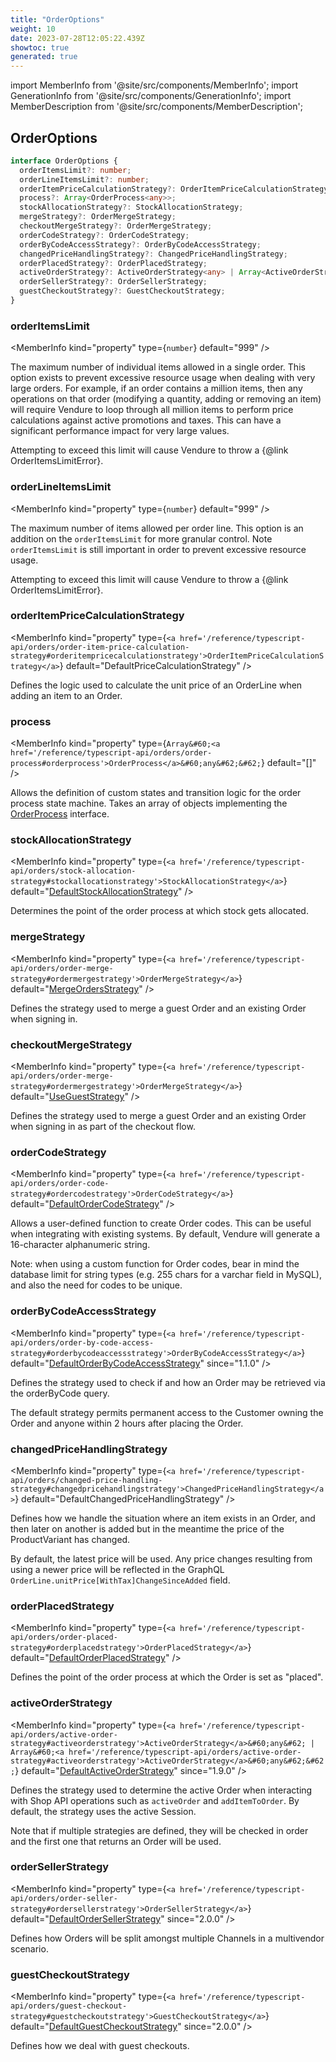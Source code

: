 ```yaml
---
title: "OrderOptions"
weight: 10
date: 2023-07-28T12:05:22.439Z
showtoc: true
generated: true
---
```

<!-- This file was generated from the Vendure source. Do not modify. Instead, re-run the "docs:build" script -->
import MemberInfo from '@site/src/components/MemberInfo';
import GenerationInfo from '@site/src/components/GenerationInfo';
import MemberDescription from '@site/src/components/MemberDescription';


## OrderOptions

<GenerationInfo sourceFile="packages/core/src/config/vendure-config.ts" sourceLine="460" packageName="@vendure/core" />



```ts title="Signature"
interface OrderOptions {
  orderItemsLimit?: number;
  orderLineItemsLimit?: number;
  orderItemPriceCalculationStrategy?: OrderItemPriceCalculationStrategy;
  process?: Array<OrderProcess<any>>;
  stockAllocationStrategy?: StockAllocationStrategy;
  mergeStrategy?: OrderMergeStrategy;
  checkoutMergeStrategy?: OrderMergeStrategy;
  orderCodeStrategy?: OrderCodeStrategy;
  orderByCodeAccessStrategy?: OrderByCodeAccessStrategy;
  changedPriceHandlingStrategy?: ChangedPriceHandlingStrategy;
  orderPlacedStrategy?: OrderPlacedStrategy;
  activeOrderStrategy?: ActiveOrderStrategy<any> | Array<ActiveOrderStrategy<any>>;
  orderSellerStrategy?: OrderSellerStrategy;
  guestCheckoutStrategy?: GuestCheckoutStrategy;
}
```

<div className="members-wrapper">

### orderItemsLimit

<MemberInfo kind="property" type={`number`} default="999"   />

The maximum number of individual items allowed in a single order. This option exists
to prevent excessive resource usage when dealing with very large orders. For example,
if an order contains a million items, then any operations on that order (modifying a quantity,
adding or removing an item) will require Vendure to loop through all million items
to perform price calculations against active promotions and taxes. This can have a significant
performance impact for very large values.

Attempting to exceed this limit will cause Vendure to throw a {@link OrderItemsLimitError}.
### orderLineItemsLimit

<MemberInfo kind="property" type={`number`} default="999"   />

The maximum number of items allowed per order line. This option is an addition
on the `orderItemsLimit` for more granular control. Note `orderItemsLimit` is still
important in order to prevent excessive resource usage.

Attempting to exceed this limit will cause Vendure to throw a {@link OrderItemsLimitError}.
### orderItemPriceCalculationStrategy

<MemberInfo kind="property" type={`<a href='/reference/typescript-api/orders/order-item-price-calculation-strategy#orderitempricecalculationstrategy'>OrderItemPriceCalculationStrategy</a>`} default="DefaultPriceCalculationStrategy"   />

Defines the logic used to calculate the unit price of an OrderLine when adding an
item to an Order.
### process

<MemberInfo kind="property" type={`Array&#60;<a href='/reference/typescript-api/orders/order-process#orderprocess'>OrderProcess</a>&#60;any&#62;&#62;`} default="[]"   />

Allows the definition of custom states and transition logic for the order process state machine.
Takes an array of objects implementing the <a href='/reference/typescript-api/orders/order-process#orderprocess'>OrderProcess</a> interface.
### stockAllocationStrategy

<MemberInfo kind="property" type={`<a href='/reference/typescript-api/orders/stock-allocation-strategy#stockallocationstrategy'>StockAllocationStrategy</a>`} default="<a href='/reference/typescript-api/orders/default-stock-allocation-strategy#defaultstockallocationstrategy'>DefaultStockAllocationStrategy</a>"   />

Determines the point of the order process at which stock gets allocated.
### mergeStrategy

<MemberInfo kind="property" type={`<a href='/reference/typescript-api/orders/order-merge-strategy#ordermergestrategy'>OrderMergeStrategy</a>`} default="<a href='/reference/typescript-api/orders/merge-strategies#mergeordersstrategy'>MergeOrdersStrategy</a>"   />

Defines the strategy used to merge a guest Order and an existing Order when
signing in.
### checkoutMergeStrategy

<MemberInfo kind="property" type={`<a href='/reference/typescript-api/orders/order-merge-strategy#ordermergestrategy'>OrderMergeStrategy</a>`} default="<a href='/reference/typescript-api/orders/merge-strategies#usegueststrategy'>UseGuestStrategy</a>"   />

Defines the strategy used to merge a guest Order and an existing Order when
signing in as part of the checkout flow.
### orderCodeStrategy

<MemberInfo kind="property" type={`<a href='/reference/typescript-api/orders/order-code-strategy#ordercodestrategy'>OrderCodeStrategy</a>`} default="<a href='/reference/typescript-api/orders/order-code-strategy#defaultordercodestrategy'>DefaultOrderCodeStrategy</a>"   />

Allows a user-defined function to create Order codes. This can be useful when
integrating with existing systems. By default, Vendure will generate a 16-character
alphanumeric string.

Note: when using a custom function for Order codes, bear in mind the database limit
for string types (e.g. 255 chars for a varchar field in MySQL), and also the need
for codes to be unique.
### orderByCodeAccessStrategy

<MemberInfo kind="property" type={`<a href='/reference/typescript-api/orders/order-by-code-access-strategy#orderbycodeaccessstrategy'>OrderByCodeAccessStrategy</a>`} default="<a href='/reference/typescript-api/orders/order-by-code-access-strategy#defaultorderbycodeaccessstrategy'>DefaultOrderByCodeAccessStrategy</a>"  since="1.1.0"  />

Defines the strategy used to check if and how an Order may be retrieved via the orderByCode query.

The default strategy permits permanent access to the Customer owning the Order and anyone
within 2 hours after placing the Order.
### changedPriceHandlingStrategy

<MemberInfo kind="property" type={`<a href='/reference/typescript-api/orders/changed-price-handling-strategy#changedpricehandlingstrategy'>ChangedPriceHandlingStrategy</a>`} default="DefaultChangedPriceHandlingStrategy"   />

Defines how we handle the situation where an item exists in an Order, and
then later on another is added but in the meantime the price of the ProductVariant has changed.

By default, the latest price will be used. Any price changes resulting from using a newer price
will be reflected in the GraphQL `OrderLine.unitPrice[WithTax]ChangeSinceAdded` field.
### orderPlacedStrategy

<MemberInfo kind="property" type={`<a href='/reference/typescript-api/orders/order-placed-strategy#orderplacedstrategy'>OrderPlacedStrategy</a>`} default="<a href='/reference/typescript-api/orders/default-order-placed-strategy#defaultorderplacedstrategy'>DefaultOrderPlacedStrategy</a>"   />

Defines the point of the order process at which the Order is set as "placed".
### activeOrderStrategy

<MemberInfo kind="property" type={`<a href='/reference/typescript-api/orders/active-order-strategy#activeorderstrategy'>ActiveOrderStrategy</a>&#60;any&#62; | Array&#60;<a href='/reference/typescript-api/orders/active-order-strategy#activeorderstrategy'>ActiveOrderStrategy</a>&#60;any&#62;&#62;`} default="<a href='/reference/typescript-api/orders/default-active-order-strategy#defaultactiveorderstrategy'>DefaultActiveOrderStrategy</a>"  since="1.9.0"  />

Defines the strategy used to determine the active Order when interacting with Shop API operations
such as `activeOrder` and `addItemToOrder`. By default, the strategy uses the active Session.

Note that if multiple strategies are defined, they will be checked in order and the first one that
returns an Order will be used.
### orderSellerStrategy

<MemberInfo kind="property" type={`<a href='/reference/typescript-api/orders/order-seller-strategy#ordersellerstrategy'>OrderSellerStrategy</a>`} default="<a href='/reference/typescript-api/orders/order-seller-strategy#defaultordersellerstrategy'>DefaultOrderSellerStrategy</a>"  since="2.0.0"  />

Defines how Orders will be split amongst multiple Channels in a multivendor scenario.
### guestCheckoutStrategy

<MemberInfo kind="property" type={`<a href='/reference/typescript-api/orders/guest-checkout-strategy#guestcheckoutstrategy'>GuestCheckoutStrategy</a>`} default="<a href='/reference/typescript-api/orders/default-guest-checkout-strategy#defaultguestcheckoutstrategy'>DefaultGuestCheckoutStrategy</a>"  since="2.0.0"  />

Defines how we deal with guest checkouts.


</div>
